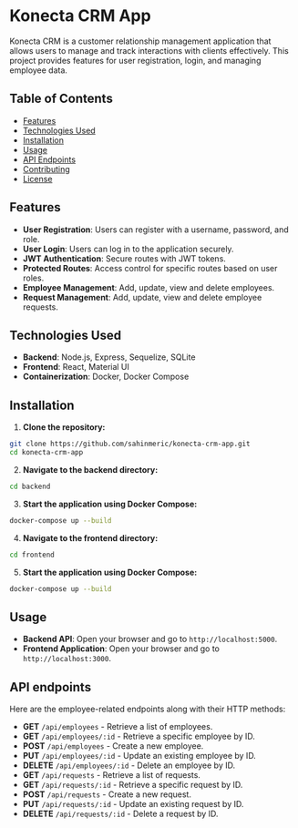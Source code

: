# Konecta CRM App

Konecta CRM is a customer relationship management application that allows users to manage and track interactions with clients effectively. This project provides features for user registration, login, and managing employee data.

## Table of Contents

- [Features](#features)
- [Technologies Used](#technologies-used)
- [Installation](#installation)
- [Usage](#usage)
- [API Endpoints](#api-endpoints)
- [Contributing](#contributing)
- [License](#license)

## Features

- **User Registration**: Users can register with a username, password, and role.
- **User Login**: Users can log in to the application securely.
- **JWT Authentication**: Secure routes with JWT tokens.
- **Protected Routes**: Access control for specific routes based on user roles.
- **Employee Management**: Add, update, view and delete employees.
- **Request Management**: Add, update, view and delete employee requests.

## Technologies Used

- **Backend**: Node.js, Express, Sequelize, SQLite
- **Frontend**: React, Material UI
- **Containerization**: Docker, Docker Compose

## Installation

1. **Clone the repository:**

```bash
git clone https://github.com/sahinmeric/konecta-crm-app.git
cd konecta-crm-app
```

2. **Navigate to the backend directory:**

```bash
cd backend
```

3. **Start the application using Docker Compose:**

```bash
docker-compose up --build
```

4. **Navigate to the frontend directory:**

```bash
cd frontend
```

5. **Start the application using Docker Compose:**

```bash
docker-compose up --build
```

## Usage

- **Backend API**: Open your browser and go to `http://localhost:5000`.
- **Frontend Application**: Open your browser and go to `http://localhost:3000`.

## API endpoints

Here are the employee-related endpoints along with their HTTP methods:

- **GET** `/api/employees` - Retrieve a list of employees.
- **GET** `/api/employees/:id` - Retrieve a specific employee by ID.
- **POST** `/api/employees` - Create a new employee.
- **PUT** `/api/employees/:id` - Update an existing employee by ID.
- **DELETE** `/api/employees/:id` - Delete an employee by ID.
- **GET** `/api/requests` - Retrieve a list of requests.
- **GET** `/api/requests/:id` - Retrieve a specific request by ID.
- **POST** `/api/requests` - Create a new request.
- **PUT** `/api/requests/:id` - Update an existing request by ID.
- **DELETE** `/api/requests/:id` - Delete a request by ID.

